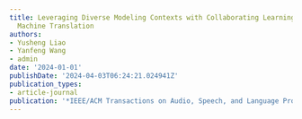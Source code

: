 ```yaml
---
title: Leveraging Diverse Modeling Contexts with Collaborating Learning for Neural
  Machine Translation
authors:
- Yusheng Liao
- Yanfeng Wang
- admin
date: '2024-01-01'
publishDate: '2024-04-03T06:24:21.024941Z'
publication_types:
- article-journal
publication: '*IEEE/ACM Transactions on Audio, Speech, and Language Processing*'
---
```

